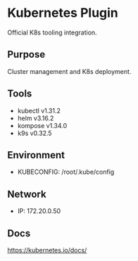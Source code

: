 # Kubernetes Plugin

Official K8s tooling integration.

## Purpose
Cluster management and K8s deployment.

## Tools
- kubectl v1.31.2
- helm v3.16.2
- kompose v1.34.0
- k9s v0.32.5

## Environment
- KUBECONFIG: /root/.kube/config

## Network
- IP: 172.20.0.50

## Docs
https://kubernetes.io/docs/

